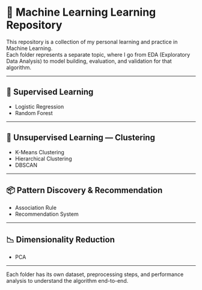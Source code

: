 # 🧠 Machine Learning Learning Repository

This repository is a collection of my personal learning and practice in Machine Learning.  
Each folder represents a separate topic, where I go from EDA (Exploratory Data Analysis) to model building, evaluation, and validation for that algorithm.

---

## 📘 Supervised Learning
- Logistic Regression
- Random Forest

---

## 🧩 Unsupervised Learning — Clustering
- K-Means Clustering  
- Hierarchical Clustering  
- DBSCAN  

---

## 📦 Pattern Discovery & Recommendation
- Association Rule  
- Recommendation System

---

## 📉 Dimensionality Reduction
- PCA

---

Each folder has its own dataset, preprocessing steps, and performance analysis to understand the algorithm end-to-end.
